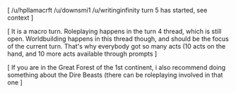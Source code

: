 [ /u/hpllamacrft /u/downsmi1 /u/writinginfinity turn 5 has started, see context ]

[ It is a macro turn. Roleplaying happens in the turn 4 thread, which is still open. Worldbuilding happens in this thread though, and should be the focus of the current turn. That's why everybody got so many acts (10 acts on the hand, and 10 more acts available through prompts ]

[ If you are in the Great Forest of the 1st continent, i also recommend doing something about the Dire Beasts (there can be roleplaying involved in that one ]